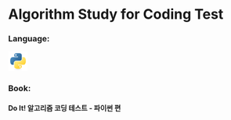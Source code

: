 # Algorithm Study for Coding Test
<h3 align="left">Language:</h3>
<p align="left"><img src="https://raw.githubusercontent.com/devicons/devicon/master/icons/python/python-original.svg" alt="python" width="40" height="40"/></p>
<h3 align="left">Book:</h3><h4>Do It! 알고리즘 코딩 테스트 - 파이썬 편</h4>
